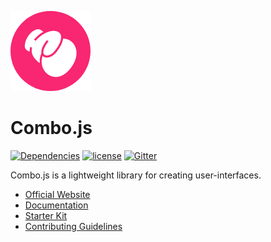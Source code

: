 ![Logo](https://github.com/combojs/combo-js/blob/master/doc/img/logo.png?raw=true)

# Combo.js

[![Dependencies](https://img.shields.io/badge/dependencies-babel--polyfill-blue.svg)](https://babeljs.io/docs/usage/polyfill/)
[![license](https://img.shields.io/github/license/mashape/apistatus.svg)](https://opensource.org/licenses/MIT)
[![Gitter](https://img.shields.io/gitter/room/nwjs/nw.js.svg)](https://gitter.im/combo-js/)

Combo.js is a lightweight library for creating user-interfaces.

- [Official Website](http://www.combojs.com)
- [Documentation](https://github.com/combojs/combo-docs)
- [Starter Kit](https://github.com/combojs/combo-seed)
- [Contributing Guidelines](https://github.com/combojs/combo-js/blob/master/CONTRIBUTING.md)
